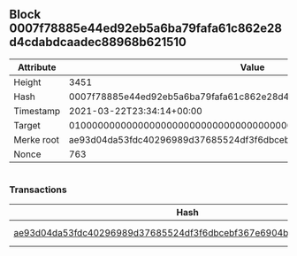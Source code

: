 ## Block 0007f78885e44ed92eb5a6ba79fafa61c862e28d4cdabdcaadec88968b621510

Attribute | Value
--- | ---
Height | 3451
Hash | 0007f78885e44ed92eb5a6ba79fafa61c862e28d4cdabdcaadec88968b621510
Timestamp | 2021-03-22T23:34:14+00:00
Target | 0100000000000000000000000000000000000000000000000000000000000000
Merke root | ae93d04da53fdc40296989d37685524df3f6dbcebf367e6904b4bdb0e9554620
Nonce | 763

```

```

### Transactions

Hash | Amount
--- | ---
[ae93d04da53fdc40296989d37685524df3f6dbcebf367e6904b4bdb0e9554620](ae93d04da53fdc40296989d37685524df3f6dbcebf367e6904b4bdb0e9554620.md) | 10.00000000 SKEPTI 

